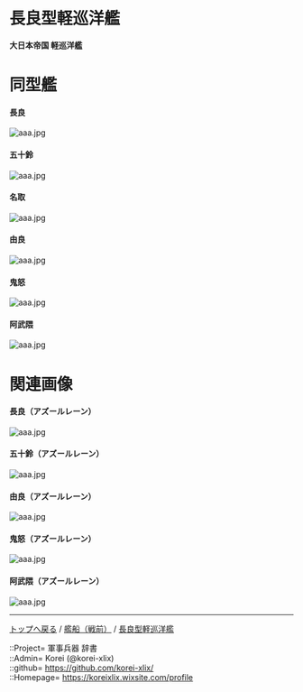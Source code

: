 # 長良型軽巡洋艦
**大日本帝国 軽巡洋艦**

# 同型艦

#### 長良
![aaa.jpg](https://bn02pap001files.storage.live.com/y4mzGdn3Ze4-80PFz5RUvoJbhrlNSH61bF5GIcAAjtM85y4x9FQc2LCBi8-2v9OixukE1fJnQbP9NAl0tcH_jxXibcZOEE4XnWacKla1Kzf7Ztj6ZQrUy8hyfJkWDrljD4A5S2KT_3A1LfDEe1KCtM-levZVPJcYwPlxjUXVOYxIldxJRH9MLfgxUnIIlBMp2yc?width=518&height=182&cropmode=none)  

#### 五十鈴
![aaa.jpg](https://bn02pap001files.storage.live.com/y4mSOGrkBnHeIQ_N8uE5JJKGHPZt3qNuVoVujTFRg93nr9Xkvak2WWNiAjyEOSXntMOYjLvlKq3VeX2KuMjDIJMhLTBP-tsQVW0N3j4rsRtjfd0JNbZD-vue0ni-LeajmhEByivEAk_IRrBFRSKNdn-sfvJ1NDnO0MigqGq_aNp74Dimq7gor9lvTCN_dryx79X?width=640&height=356&cropmode=none)  
  

#### 名取
![aaa.jpg](https://bn02pap001files.storage.live.com/y4mnL8C76GVuCYul4nVZAmZKo5gzgrrDXE4VoMaGtkLUE-v0A2yXfyour3Okf7clfBLY4LbJX867zwndZV9FF6JiW3OD6SRgYpiC_gftPck7XS6O-wIfKL_lFb-AthTYIj4oqHWCPHSHC_kLk82aEA3TKpPKImX9dtRj9Xbkmm8RznatmHNATu3yCL3_I5GGGqd?width=640&height=390&cropmode=none)  
  

#### 由良
![aaa.jpg](https://bn02pap001files.storage.live.com/y4mgYscxq0a4RN4zQkclKhJ6ciEVCiH3TXFgOB_4Jn6bDBk-piKA7OiVyBK8gdEA36EeK5wxXLMfGpaMsYr3VT_ofTWKIcfvi5KkTcyo9RayVBsWTI56LLeWnbXP3XvtbDs4YelwXTtfQw69cxmE4A1b0PXvaxl0ySdyt3jwkAEn7PuDKeaLZKFP0VBxbEZHcZG?width=640&height=293&cropmode=none)  
  

#### 鬼怒
![aaa.jpg](https://bn02pap001files.storage.live.com/y4maKoBnFAZ03NFjxBA2vcHGOG7V04Krjk4SDO-w_ZxgONyorzllth2KL2Z7W1LGmR8stcWfkkd4Zgdm6OQSMTnGykAmEz4jec8ws-h0PLv2ppND3ZPGUqajnUKLHUBoh8PMZQrrMnd90wIusU5B71nX85P8sf9qDeSdfLot8V1Id2thuZNry-lA3hie1kaU-4E?width=640&height=242&cropmode=none)  
  

#### 阿武隈
![aaa.jpg](https://bn02pap001files.storage.live.com/y4mYtgHpZaUPH7M8qYXq21-NnGBlUibnVAW0ssMNl39Vs5TSG10mRE6Er4Ir8Rr17M4AxEYuk-bztS34ggCYLw0vPEbdZnyPVjAis1A-zGWoclUj8DSpTvdCTf0edstAtTXQ0lgxEJLncww1-kt1xnHEYK0ID-K8I6RzUrIda8YYlpnzxkCy7957P86pP061e88?width=600&height=306&cropmode=none)  
  




# 関連画像

#### 長良（アズールレーン）
![aaa.jpg](https://bn02pap001files.storage.live.com/y4mO4aKtnzvE7Y2QXKEYj2DUbGfo0_-AjQsmajTF4Re56JPnr0yYtwp_5clBOPeemdflxmVeXcbBFhxy7GOLf_qWZORxPEuGNDLgqI8uo2CoO6h-ju5Qc6YzcSaYNWMrb80Tpbw-bctlyq-go0pmzV9zuZ-Z0ygZUDzxshg8kqDEHuNCBwS3auDgLcJHKRdzG9x?width=640&height=360&cropmode=none)  

#### 五十鈴（アズールレーン）
![aaa.jpg](https://bn02pap001files.storage.live.com/y4mMAt7oWYGT6FDKbhHRVpiAE_zcEK1pKLePvYRyfOi5DKHBsIdbsuvaFU_UptgFa2zs8Bpm_ZKaCZ8USZxlxNx90n5gJ0GlOWtQhEv1YR9jZ0PMwxomgmZhE8TW0Yc3adi-pcLsrb7ngNTpHNXOo7nrGvy--uAbuOQJfj1_rqOGg2iLZ3eGAuvaIMJoFfb8l04?width=640&height=360&cropmode=none)  
  

#### 由良（アズールレーン）
![aaa.jpg](https://bn02pap001files.storage.live.com/y4mQgW_XNHQodHs8OKBxLymEFLP7Sn9QFQslA2IrW93rtZgNnh2IdRkiCLSaGNhA4cWQZghVbjH_UL-JIzVwStePGLWZg70jRDTYzJ7zIHjxRDuYlowkwOC61fbwZSV3A-q0I21j1oM46b25MgN6KcWLtLE3s-q-TbpVmGE9vkkZQiGzgto2Sl2hJHQ-DxTCpqx?width=640&height=360&cropmode=none)  
  

#### 鬼怒（アズールレーン）
![aaa.jpg](https://bn02pap001files.storage.live.com/y4mBPPc3Wtwkhs7yX1-TGsiadMiunNf4s5OMDSYvRxVvc3g_lYxvM8Zh4nHtqSgIVP99L1X2mdWb6vhO9-rVNtdnU-CgAnPq8yi0c5mOQ3IcByJ0uuegyJnS4kCupsjnlklcm2p6JGTASb4oMuPEukVSsfwR5DFBn-lKs-JzsZH-fBb9mbveXKsjY4rWXsQHAfL?width=640&height=360&cropmode=none)  
  

#### 阿武隈（アズールレーン）
![aaa.jpg](https://bn02pap001files.storage.live.com/y4mcBEXPtLhIUKOruGtXocUrhjUT8rS1htg4pXApRTtZ7cwgmHq7N3zCrnOqnUCumY-zAiYcHCuUICNIM-DFm3vQrTEMxdVjMORL2xvyNy0wkKJByRIBF9SjE1TPHUbb6abUgyImO4SQwv4bKyDZRtPlEAbFEMjRrdJUe9jHsBY6Goy4AnewgI6lPm11---K952?width=640&height=360&cropmode=none)  




***
[トップへ戻る](/readme.md) / [艦船（戦前）](/ship_old/readme.md) / [長良型軽巡洋艦](nagara.md)   
  
::Project= 軍事兵器 辞書  
::Admin= Korei (@korei-xlix)  
::github= https://github.com/korei-xlix/  
::Homepage= https://koreixlix.wixsite.com/profile  
